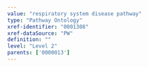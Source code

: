 ```yaml
---
value: "respiratory system disease pathway"
type: "Pathway Ontology"
xref-identifier: "0001308"
xref-dataSource: "PW"
definition: ""
level: "Level 2"
parents: ['0000013']
---
```

